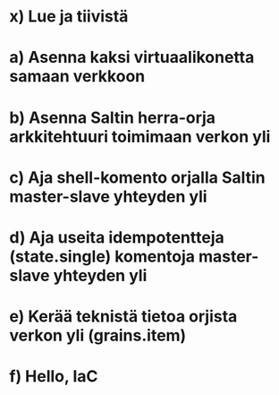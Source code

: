 # x) Lue ja tiivistä

# a) Asenna kaksi virtuaalikonetta samaan verkkoon

# b) Asenna Saltin herra-orja arkkitehtuuri toimimaan verkon yli

# c) Aja shell-komento orjalla Saltin master-slave yhteyden yli

# d) Aja useita idempotentteja (state.single) komentoja master-slave yhteyden yli

# e) Kerää teknistä tietoa orjista verkon yli (grains.item)

# f) Hello, IaC
